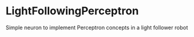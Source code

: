 # LightFollowingPerceptron
Simple neuron to implement Perceptron concepts in a light follower robot

